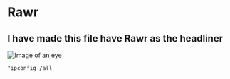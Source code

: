 # Rawr
## I have made this file have Rawr as the headliner

![Image of an eye](https://github.com/Exp-Communicate-Using-Markdown-Cohort-1/series-communicate-using-markdown-papapaal/assets/162128219/07b9bb8a-0dc9-4543-82dd-556abb813063)

```
"ipconfig /all
```
